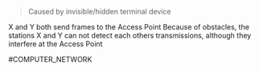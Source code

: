 > Caused by invisible/hidden terminal device

X and Y both send frames to the Access Point
Because of obstacles, the stations X and Y can not detect each others transmissions, although they interfere at the Access Point

#COMPUTER_NETWORK 